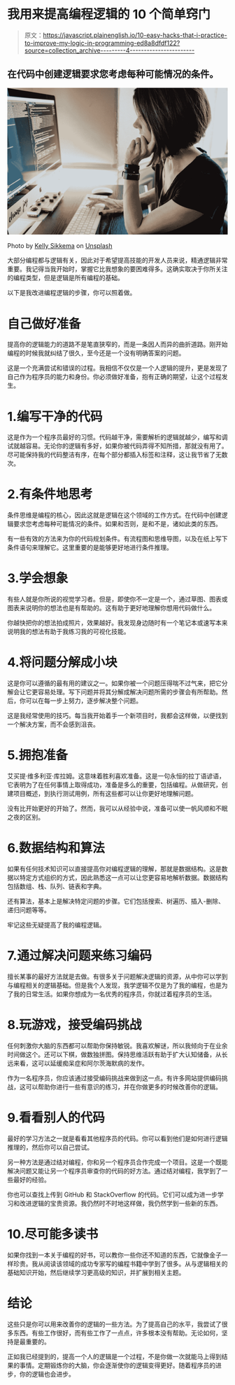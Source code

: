 # 我用来提高编程逻辑的 10 个简单窍门

> 原文：<https://javascript.plainenglish.io/10-easy-hacks-that-i-practice-to-improve-my-logic-in-programming-ed8a8dfdf122?source=collection_archive---------4----------------------->

## 在代码中创建逻辑要求您考虑每种可能情况的条件。

![](img/4a98bae93b228ad037d0e3fcf1ba9c1a.png)

Photo by [Kelly Sikkema](https://unsplash.com/@kellysikkema?utm_source=medium&utm_medium=referral) on [Unsplash](https://unsplash.com?utm_source=medium&utm_medium=referral)

大部分编程都与逻辑有关，因此对于希望提高技能的开发人员来说，精通逻辑非常重要。我记得当我开始时，掌握它比我想象的要困难得多。这确实取决于你所关注的编程类型，但是逻辑是所有编程的基础。

以下是我改进编程逻辑的步骤，你可以照着做。

# 自己做好准备

提高你的逻辑能力的道路不是笔直狭窄的，而是一条因人而异的曲折道路。刚开始编程的时候我就纠结了很久，至今还是一个没有明确答案的问题。

这是一个充满尝试和错误的过程。我相信不仅仅是一个人逻辑的提升，更是发现了自己作为程序员的能力和身份。你必须做好准备，抱有正确的期望，让这个过程发生。

# 1.编写干净的代码

这是作为一个程序员最好的习惯。代码越干净，需要解析的逻辑就越少，编写和调试就越容易。无论你的逻辑有多好，如果你被代码弄得不知所措，那就没有用了。尽可能保持我的代码整洁有序，在每个部分都插入标签和注释，这让我节省了无数次。

# 2.有条件地思考

条件思维是编程的核心，因此这就是逻辑在这个领域的工作方式。在代码中创建逻辑要求您考虑每种可能情况的条件。如果和否则，是和不是，诸如此类的东西。

有一些有效的方法来为你的代码规划条件。有流程图和思维导图，以及在纸上写下条件语句来理解它。这里重要的是能够更好地进行条件推理。

# 3.学会想象

有些人就是你所说的视觉学习者。但是，即使你不一定是一个，通过草图、图表或图表来说明你的想法也是有帮助的。这有助于更好地理解你想用代码做什么。

你越快把你的想法拍成照片，效果越好。我发现身边随时有一个笔记本或速写本来说明我的想法有助于我练习我的可视化技能。

# 4.将问题分解成小块

这是你可以遵循的最有用的建议之一。如果你被一个问题压得喘不过气来，把它分解会让它更容易处理。写下问题并将其分解成解决问题所需的步骤会有所帮助。然后，你可以在每一步上努力，逐步解决整个问题。

这是我经常使用的技巧。每当我开始着手一个新项目时，我都会这样做，以便找到一个解决方案，而不会感到沮丧。

# 5.拥抱准备

艾买提·维多利亚·库拉姆。这意味着胜利喜欢准备。这是一句永恒的拉丁语谚语，它表明为了在任何事情上取得成功，准备是多么的重要，包括编程。从做研究，创建项目概述，到执行测试用例，所有这些都可以让你更好地理解问题。

没有比开始更好的开始了。然而，我可以从经验中说，准备可以使一帆风顺和不眠之夜的区别。

# 6.数据结构和算法

如果有任何技术知识可以直接提高你对编程逻辑的理解，那就是数据结构。这是数据以特定方式组织的方式，因此熟悉这一点可以让您更容易地解析数据。数据结构包括数组、栈、队列、链表和字典。

还有算法，基本上是解决特定问题的步骤。它们包括搜索、树遍历、插入-删除、递归问题等等。

牢记这些无疑提高了我的编程逻辑。

# 7.通过解决问题来练习编码

擅长某事的最好方法就是去做。有很多关于问题解决逻辑的资源，从中你可以学到与编程相关的逻辑基础。但是我个人发现，我学逻辑不仅是为了我的编程，也是为了我的日常生活。如果你想成为一名优秀的程序员，你就过着程序员的生活。

# 8.玩游戏，接受编码挑战

任何刺激你大脑的东西都可以帮助你保持敏锐。我喜欢解谜，所以我倾向于在业余时间做这个。还可以下棋，做数独拼图。保持思维活跃有助于扩大认知储备，从长远来看，这可以延缓痴呆症和阿尔茨海默病的发作。

作为一名程序员，你应该通过接受编码挑战来做到这一点。有许多网站提供编码挑战，这可以帮助你进行一些有意识的练习，并在你做更多的时候改善你的逻辑。

# 9.看看别人的代码

最好的学习方法之一就是看看其他程序员的代码。你可以看到他们是如何进行逻辑推理的，然后你可以自己尝试。

另一种方法是通过结对编程，你和另一个程序员合作完成一个项目。这是一个既能解决问题又能让另一个程序员审查你的代码的好方法。通过结对编程，我学到了一些最好的经验。

你也可以查找上传到 GitHub 和 StackOverflow 的代码。它们可以成为进一步学习和改进逻辑的宝贵资源。我仍然时不时地这样做，我仍然学到一些新的东西。

# 10.尽可能多读书

如果你找到一本关于编程的好书，可以教你一些你还不知道的东西，它就像金子一样珍贵。我从阅读该领域的成功专家写的编程书籍中学到了很多。从与逻辑相关的基础知识开始，然后继续学习更高级的知识，并扩展到相关主题。

# 结论

这些只是你可以用来改善你的逻辑的一些方法。为了提高自己的水平，我尝试了很多东西。有些工作很好，而有些工作了一点点，许多根本没有帮助。无论如何，坚持是最重要的。

正如我已经提到的，提高一个人的逻辑是一个过程，不是你做一次就能马上得到结果的事情。定期锻炼你的大脑，你会逐渐使你的逻辑变得更好。随着程序员的进步，你的逻辑也会进步。